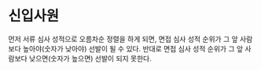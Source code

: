 # 신입사원

먼저 서류 심사 성적으로 오름차순 정렬을 하게 되면,
면접 심사 성적 순위가 그 앞 사람보다 높아야(숫자가 낮아야) 선발이 될 수 있다.
반대로 면접 심사 성적 순위가 그 앞 사람보다 낮으면(숫자가 높으면) 선발이 되지 못한다.